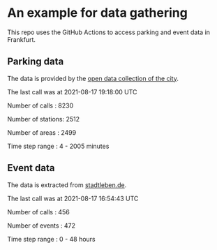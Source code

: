 # An example for data gathering

This repo uses the GitHub Actions to access parking and event data in Frankfurt.

## Parking data
The data is provided by the [open data collection of the city](https://www.offenedaten.frankfurt.de/).

The last call was at 2021-08-17 19:18:00 UTC

Number of calls   : 8230

Number of stations: 2512

Number of areas   : 2499

Time step range   :    4 - 2005 minutes


## Event data
The data is extracted from [stadtleben.de](https://stadtleben.de/frankfurt/).

The last call was at 2021-08-17 16:54:43 UTC

Number of calls   : 456

Number of events  : 472

Time step range   :   0 -  48 hours

